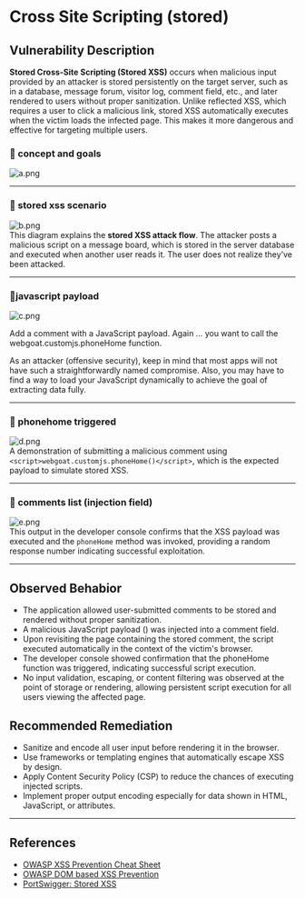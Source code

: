 # Cross Site Scripting (stored)

## Vulnerability Description

**Stored Cross-Site Scripting (Stored XSS)** occurs when malicious input provided by an attacker is stored persistently on the target server, such as in a database, message forum, visitor log, comment field, etc., and later rendered to users without proper sanitization. Unlike reflected XSS, which requires a user to click a malicious link, stored XSS automatically executes when the victim loads the infected page. This makes it more dangerous and effective for targeting multiple users.


### 🔹 concept and goals  
![a.png](https://github.com/user-attachments/assets/6b373da5-cdbb-444e-a8ef-d3a2e38ab008)  

---

### 🔹 stored xss scenario  
![b.png](https://github.com/user-attachments/assets/b33e181c-c434-4899-9c45-da925dbb3870)  
This diagram explains the **stored XSS attack flow**. The attacker posts a malicious script on a message board, which is stored in the server database and executed when another user reads it. The user does not realize they’ve been attacked.

---

### 🔹javascript payload  
![c.png](https://github.com/user-attachments/assets/dc532aa4-2dfb-40d0-b7aa-fcc5b695e973)  

Add a comment with a JavaScript payload. Again … you want to call the webgoat.customjs.phoneHome function.

As an attacker (offensive security), keep in mind that most apps will not have such a straightforwardly named compromise. Also, you may have to find a way to load your JavaScript dynamically to achieve the goal of extracting data fully.

---

### 🔹 phonehome triggered  
![d.png](https://github.com/user-attachments/assets/f8f1847e-4fcc-4d76-b42b-484ff3cf3930)  
A demonstration of submitting a malicious comment using `<script>webgoat.customjs.phoneHome()</script>`, which is the expected payload to simulate stored XSS.


---

### 🔹 comments list (injection field)  
![e.png](https://github.com/user-attachments/assets/6a6c81c8-491e-4af3-a399-21a54cbe31e6)  
This output in the developer console confirms that the XSS payload was executed and the `phoneHome` method was invoked, providing a random response number indicating successful exploitation.

---


## Observed Behabior
- The application allowed user-submitted comments to be stored and rendered without proper sanitization.
- A malicious JavaScript payload (<script>webgoat.customjs.phoneHome()</script>) was injected into a comment field.
- Upon revisiting the page containing the stored comment, the script executed automatically in the context of the victim's browser.
- The developer console showed confirmation that the phoneHome function was triggered, indicating successful script execution.
- No input validation, escaping, or content filtering was observed at the point of storage or rendering, allowing persistent script execution for all users viewing the affected page.

## Recommended Remediation

- Sanitize and encode all user input before rendering it in the browser.
- Use frameworks or templating engines that automatically escape XSS by design.
- Apply Content Security Policy (CSP) to reduce the chances of executing injected scripts.
- Implement proper output encoding especially for data shown in HTML, JavaScript, or attributes.

---

## References

- [OWASP XSS Prevention Cheat Sheet](https://cheatsheetseries.owasp.org/cheatsheets/Cross_Site_Scripting_Prevention_Cheat_Sheet.html)
- [OWASP DOM based XSS Prevention](https://cheatsheetseries.owasp.org/cheatsheets/DOM_based_XSS_Prevention_Cheat_Sheet.html)
- [PortSwigger: Stored XSS](https://portswigger.net/web-security/cross-site-scripting/stored)
